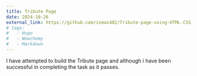 ```yaml
---
title: Tribute Page
date: 2024-10-26
external_link: https://github.com/ismai402/Tribute-page-using-HTML-CSS
# tags:
#   - Hugo
#   - Wowchemy
#   - Markdown
---
```


I have attempted to build the Tribute page and although i have been successful in completing the task as it passes.

<!--more-->
